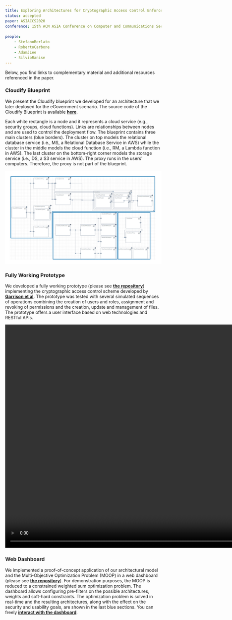 ```yaml
---
title: Exploring Architectures for Cryptographic Access Control Enforcement in the Cloud for Fun and Optimization
status: accepted
paper: ASIACCS2020
conference: 15th ACM ASIA Conference on Computer and Communications Security (ACM ASIACCS 2020)

people:
    - StefanoBerlato
    - RobertoCarbone
    - AdamJLee
    - SilvioRanise
---
```


Below, you find links to complementary material and additional resources referenced in the paper.



### Cloudify Blueprint

We present the Cloudify blueprint we developed for an architecture that we later deployed for the eGovernment scenario. The source code of the Cloudify Blueprint is available [**here**](assets/ASIACCS2020/blueprint.yaml).

Each white rectangle is a node and it represents a cloud service (e.g., security groups, cloud functions). Links are relationships between nodes and are used to control the deployment flow. The blueprint contains three main clusters (blue borders). The cluster on top models the relational database service (i.e., MS, a Relational Database Service in AWS) while the cluster in the middle models the cloud function (i.e., RM, a Lambda function in AWS). The last cluster on the bottom-right corner models the storage service (i.e., DS, a S3 service in AWS). The proxy runs in the users' computers. Therefore, the proxy is not part of the blueprint.

![Cloudify Blueprint](assets/ASIACCS2020/blueprint.png)



### Fully Working Prototype

We developed a fully working prototype (please see [**the repository**](https://github.com/stfbk/CryptoAC)) implementing the cryptographic access control scheme developed by [**Garrison et al**](https://arxiv.org/pdf/1602.09069). The prototype was tested with several simulated sequences of operations combining the creation of users and roles, assignment and revoking of permissions and the creation, update and management of files. The prototype offers a user interface based on web technologies and RESTful APIs.

<video width="1280" height="720" controls>
    <source src="assets/ASIACCS2020/prototype.mp4" type="video/mp4">
    Your browser does not support the video tag.
</video>    
<br />

### Web Dashboard

We implemented a proof-of-concept application of our architectural model and the Multi-Objective Optimization Problem (MOOP) in a web dashboard (please see [**the repository**](https://github.com/stfbk/CryptoAC)). For demonstration purposes, the MOOP is reduced to a constrained weighted sum optimization problem. The dashboard allows configuring pre-filters on the possible architectures, weights and soft-hard constraints. The optimization problem is solved in real-time and the resulting architectures, along with the effect on the security and usability goals, are shown in the last blue sections. You can freely [**interact with the dashboard**](assets/ASIACCS2020/dashboard.html).